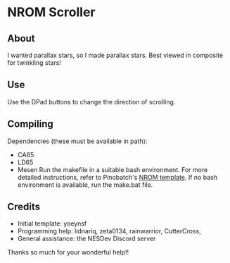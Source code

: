 # NROM Scroller

## About

I wanted parallax stars, so I made parallax stars. Best viewed in composite for twinkling stars!

## Use

Use the DPad buttons to change the direction of scrolling.

## Compiling

Dependencies (these must be available in path):
- CA65
- LD65
- Mesen
Run the makefile in a suitable bash environment. For more detailed instructions, refer to Pinobatch's [NROM template](https://github.com/pinobatch/nrom-template). If no bash environment is available, run the make.bat file.

## Credits

- Initial template: yoeynsf
- Programming help: lidnariq, zeta0134, rainwarrior, CutterCross, 
- General assistance: the NESDev Discord server

Thanks so much for your wonderful help!!
